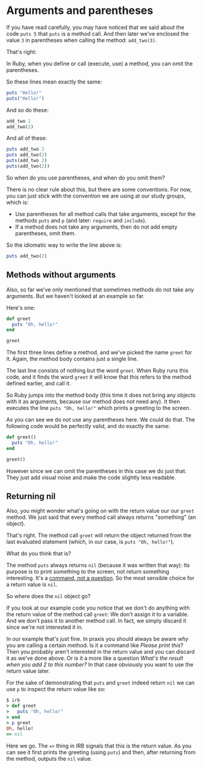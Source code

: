 # Arguments and parentheses

If you have read carefully, you may have noticed that we said about the code
`puts 5` that `puts` is a method call. And then later we've enclosed the value
`3` in parentheses when calling the method: `add_two(3)`.

That's right:

<p class="hint">
In Ruby, when you define or call (execute, use) a method, you can omit the
parentheses.
</p>

So these lines mean exactly the same:

```ruby
puts "Hello!"
puts("Hello!")
```

And so do these:

```ruby
add_two 2
add_two(2)
```

And all of these:

```ruby
puts add_two 2
puts add_two(2)
puts(add_two 2)
puts(add_two(2))
```

So when do you use parentheses, and when do you omit them?

There is no clear rule about this, but there are some conventions. For now,
you can just stick with the convention we are using at our study groups, which
is:

* Use parentheses for all method calls that take arguments, except for the
  methods `puts` and `p` (and later: `require` and `include`).
* If a method does not take any arguments, then do not add empty parentheses,
  omit them.

So the idiomatic way to write the line above is:

```ruby
puts add_two(2)
```

## Methods without arguments

Also, so far we've only mentioned that sometimes methods do not take any arguments.
But we haven't looked at an example so far.

Here's one:

```ruby
def greet
  puts "Oh, hello!"
end

greet
```

The first three lines define a method, and we've picked the name `greet` for it.
Again, the method body contains just a single line.

The last line consists of nothing but the word `greet`. When Ruby runs this code,
and it finds the word `greet` it will know that this refers to the method defined
earlier, and call it.

So Ruby jumps into the method body (this time it does not bring any objects with
it as arguments, because our method does not need any). It then executes the line
`puts "Oh, hello!"` which prints a greeting to the screen.

As you can see we do not use any parentheses here. We could do that. The following
code would be perfectly valid, and do exactly the same:

```ruby
def greet()
  puts "Oh, hello!"
end

greet()
```

However since we can omit the parentheses in this case we do just that. They
just add visual noise and make the code slightly less readable.

## Returning nil

Also, you might wonder what's going on with the return value our our `greet`
method. We just said that every method call always returns "something" (an
object).

That's right. The method call `greet` will return the object returned from the
last evaluated statement (which, in our case, is `puts "Oh, hello!"`).

What do you think that is?

The method `puts` always returns `nil` (because it was written that way): Its
purpose is to print something to the screen, not return something interesting.
It's a [command, not a question](/bonus/questions_commands.html). So the most
sensible choice for a return value is `nil`.

So where does the `nil` object go?

If you look at our example code you notice that we don't do anything with the
return value of the method call `greet`: We don't assign it to a variable. And
we don't pass it to another method call. In fact, we simply discard it since
we're not interested it in.

In our example that's just fine. In praxis you should always be aware *why*
you are calling a certain method. Is it a command like *Please print this*?
Then you probably aren't interested in the return value and you can discard
it as we've done above. Or is it a more like a question *What's the result
when you add 2 to this number?* In that case obviously you want to use
the return value later.

For the sake of demonstrating that `puts` and `greet` indeed return `nil`
we can use `p` to inspect the return value like so:

```ruby
$ irb
> def greet
>   puts "Oh, hello!"
> end
> p greet
Oh, hello!
=> nil
```

Here we go. The `=>` thing in IRB signals that this is the return value. As you
can see it first prints the greeting (using `puts`) and then, after returning
from the method, outputs the `nil` value.
